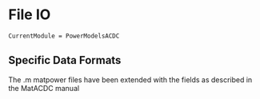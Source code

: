 # File IO

```@meta
CurrentModule = PowerModelsACDC
```

## Specific Data Formats
The .m matpower files have been extended with the fields as described in the MatACDC manual
